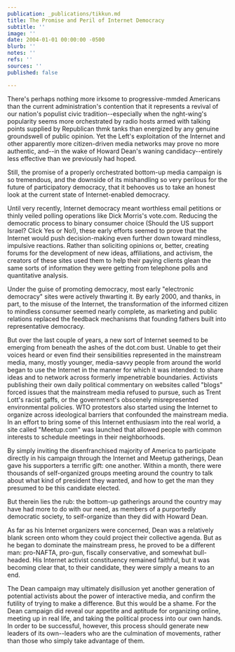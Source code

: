 ```yaml
---
publication: _publications/tikkun.md
title: The Promise and Peril of Internet Democracy
subtitle: ''
image: ''
date: 2004-01-01 00:00:00 -0500
blurb: ''
notes: ''
refs: ''
sources: ''
published: false

---
```

There's perhaps nothing more irksome to progressive-mmded Americans than the current administration's contention that it represents a revival of our nation's populist civic tradition--especially when the nght-wing's popularity seems more orchestrated by radio hosts armed with talking points supplied by Republican thmk tanks than energized by any genuine groundswell of public opinion. Yet the Left's exploitation of the Internet and other apparently more citizen-driven media networks may prove no more authentic, and--in the wake of Howard Dean's waning candidacy--entirely less effective than we previously had hoped.

Still, the promise of a properly orchestrated bottom-up media campaign is so tremendous, and the downside of its mishandling so very perilous for the future of participatory democracy, that it behooves us to take an honest look at the current state of Internet-enabled democracy.

Until very recently, Internet democracy meant worthless email petitions or thinly veiled polling operations like Dick Morris's vote.com. Reducing the democratic process to binary consumer choice (Should the US support Israel? Click Yes or No!), these early efforts seemed to prove that the Internet would push decision-making even further down toward mindless, impulsive reactions. Rather than soliciting opinions or, better, creating forums for the development of new ideas, affiliations, and activism, the creators of these sites used them to help their paying clients glean the same sorts of information they were getting from telephone polls and quantitative analysis.

Under the guise of promoting democracy, most early "electronic democracy" sites were actively thwarting it. By early 2000, and thanks, in part, to the misuse of the Internet, the transformation of the informed citizen to mindless consumer seemed nearly complete, as marketing and public relations replaced the feedback mechanisms that founding fathers built into representative democracy.

But over the last couple of years, a new sort of Internet seemed to be emerging from beneath the ashes of the dot.com bust. Unable to get their voices heard or even find their sensibilities represented in the mainstream media, many, mostly younger, media-savvy people from around the world began to use the Internet in the manner for which it was intended: to share ideas and to network across formerly impenetrable boundaries. Activists publishing their own daily political commentary on websites called "blogs" forced issues that the mainstream media refused to pursue, such as Trent Lott's racist gaffs, or the government's obscenely misrepresented environmental policies. WTO protestors also started using the Internet to organize across ideological barriers that confounded the mainstream media. In an effort to bring some of this Internet enthusiasm into the real world, a site called "Meetup.com" was launched that allowed people with common interests to schedule meetings in their neighborhoods.

By simply inviting the disenfranchised majority of America to participate directly in his campaign through the Internet and Meetup gatherings, Dean gave his supporters a terrific gift: one another. Within a month, there were thousands of self-organized groups meeting around the country to talk about what kind of president they wanted, and how to get the man they presumed to be this candidate elected.

But therein lies the rub: the bottom-up gatherings around the country may have had more to do with our need, as members of a purportedly democratic society, to self-organize than they did with Howard Dean.

As far as his Internet organizers were concerned, Dean was a relatively blank screen onto whom they could project their collective agenda. But as he began to dominate the mainstream press, he proved to be a different man: pro-NAFTA, pro-gun, fiscally conservative, and somewhat bull-headed. His Internet activist constituency remained faithful, but it was becoming clear that, to their candidate, they were simply a means to an end.

The Dean campaign may ultimately disillusion yet another generation of potential activists about the power of interactive media, and confirm the futility of trying to make a difference. But this would be a shame. For the Dean campaign did reveal our appetite and aptitude for organizing online, meeting up in real life, and taking the political process into our own hands. In order to be successful, however, this process should generate new leaders of its own--leaders who are the culmination of movements, rather than those who simply take advantage of them.